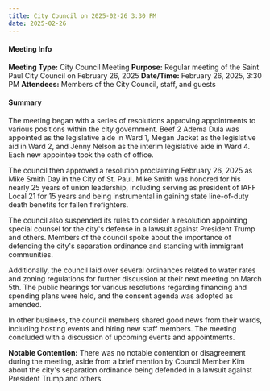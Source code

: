 ```yaml
---
title: City Council on 2025-02-26 3:30 PM
date: 2025-02-26
---
```

#### Meeting Info
**Meeting Type:** City Council Meeting
**Purpose:** Regular meeting of the Saint Paul City Council on February 26, 2025
**Date/Time:** February 26, 2025, 3:30 PM
**Attendees:** Members of the City Council, staff, and guests

#### Summary

The meeting began with a series of resolutions approving appointments to various positions within the city government. Beef 2 Adema Dula was appointed as the legislative aide in Ward 1, Megan Jacket as the legislative aid in Ward 2, and Jenny Nelson as the interim legislative aide in Ward 4. Each new appointee took the oath of office.

The council then approved a resolution proclaiming February 26, 2025 as Mike Smith Day in the City of St. Paul. Mike Smith was honored for his nearly 25 years of union leadership, including serving as president of IAFF Local 21 for 15 years and being instrumental in gaining state line-of-duty death benefits for fallen firefighters.

The council also suspended its rules to consider a resolution appointing special counsel for the city's defense in a lawsuit against President Trump and others. Members of the council spoke about the importance of defending the city's separation ordinance and standing with immigrant communities.

Additionally, the council laid over several ordinances related to water rates and zoning regulations for further discussion at their next meeting on March 5th. The public hearings for various resolutions regarding financing and spending plans were held, and the consent agenda was adopted as amended.

In other business, the council members shared good news from their wards, including hosting events and hiring new staff members. The meeting concluded with a discussion of upcoming events and appointments.

**Notable Contention:** There was no notable contention or disagreement during the meeting, aside from a brief mention by Council Member Kim about the city's separation ordinance being defended in a lawsuit against President Trump and others.

